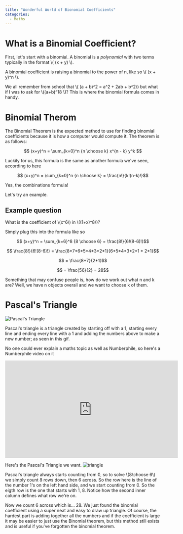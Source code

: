 ```yaml
---
title: "Wonderful World of Bionomial Coefficients"
categories:
  - Maths
---
```


# What is a Binomial Coefficient?

First, let's start with a binomial.
A binomial is a _polynomial_ with two terms typically in the format \\( (x + y) \\).

A binomial coefficient is raising a binomial to the power of n, like so \\( (x + y)^n \\).

We all remember from school that \\( (a + b)^2 = a^2 + 2ab + b^2\\) but what if I was to ask for \\((a+b)^18 \\)? This is where the binomial formula comes in handy. 

# Binomial Therom

The Binomial Theorem is the expected method to use for finding binomial coefficients because it is how a computer would compute it.
The theorem is as follows:


$$ (x+y)^n = \sum_{k=0}^n {n \choose k} x^{n - k} y^k $$

Luckily for us, this formula is the same as another formula we've seen, according to [here](http://www.purplemath.com/modules/binomial.htm)

$$ (x+y)^n = \sum_{k=0}^n {n \choose k} = \frac{n!}{k!(n-k)!}$$

Yes, the combinations formula! 

Let's try an example.

## Example question

What is the coefficient of \\(x^6\\) in \\((1+x)^8\\)?

Simply plug this into the formula like so

$$ (x+y)^n = \sum_{k=6}^8 {8 \choose 6} = \frac{8!}{6!(8-6)!}$$


$$ \frac{8!}{6!(8-6)!} = \frac{8*7*6*5*4*3*2*1}{6*5*4*3*2*1 * 2*1}$$ 

$$ = \frac{8*7}{2*1}$$

$$ = \frac{56}{2} = 28$$

Something that may confuse people is, how do we work out what n and k are? Well, we have n objects overall and we want to choose k of them. 

# Pascal's Triangle

![Pascal's Triangle](https://upload.wikimedia.org/wikipedia/commons/0/0d/PascalTriangleAnimated2.gif)

Pascal's triangle is a triangle created by starting off with a 1, starting every line and ending every line with a 1 and adding the numbers above to make a new number; as seen in this gif.

No one could ever explain a maths topic as well as Numberphile, so here's a Numberphile video on it

<iframe width="560" height="315" src="https://www.youtube.com/embed/0iMtlus-afo" frameborder="0" gesture="media" allow="encrypted-media" allowfullscreen></iframe>

Here's the Pascal's Triangle we want.
![triangle](https://i.stack.imgur.com/C93ol.png)

Pascal's triangle always starts counting from 0, so to solve \\(8\choose 6\\) we simply count 8 rows down, then 6 across. So the row here is the line of the number 1's on the left hand side, and we start counting from 0. So the eigth row is the one that starts with 1, 8. Notice how the second inner column defines what row we're on. 

Now we count 6 across which is... 28. We just found the binomial coefficient using a super neat and easy to draw up triangle. Of course, the hardest part is adding together all the numbers and if the coefficient is large it may be easier to just use the Binomial theorem, but this method still exists and is useful if you've forgotten the binomial theorem.




